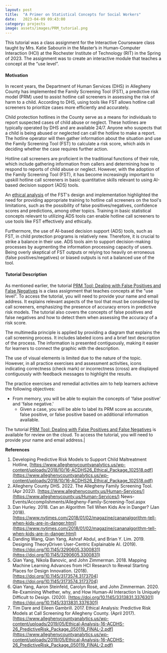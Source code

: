 ```yaml
---
layout: post
title:  "A Primer on Statistical Concepts for Social Workers"
date:   2023-04-09 09:43:00
category: projects
image: assets/images/PRM_tutorial.png
---
```


This tutorial was a class assignment for the Interactive Courseware class taught by Mrs. Katie Sabourin in the Master’s in Human-Computer Interaction (HCI) at the Rochester Institute of Technology (RIT) in the Spring of 2023. The assignment was to create an interactive module that teaches a concept at the “use level”.

#### Motivation

In recent years, the Department of Human Services (DHS) in Allegheny County has implemented the Family Screening Tool (FST), a predictive risk model (PRM) used to assist hotline call screeners in assessing the risk of harm to a child. According to DHS, using tools like FST allows hotline call screeners to prioritize cases more efficiently and accurately.

Child protection hotlines in the County serve as a means for individuals to report suspected cases of child abuse or neglect. These hotlines are typically operated by DHS and are available 24/7. Anyone who suspects that a child is being abused or neglected can call the hotline to make a report. The hotline operator will then gather information about the situation and use the Family Screening Tool (FST) to calculate a risk score, which aids in deciding whether the case requires further action.

Hotline call screeners are proficient in the traditional functions of their role, which include gathering information from callers and determining how to respond to reports of child abuse or neglect. However, with the adoption of the Family Screening Tool (FST), it has become increasingly important to upskill hotline call screeners in basic quantitative skills relevant to using AI-based decision support (ADS) tools.

An [ethical analysis](https://www.alleghenycountyanalytics.us/wp-content/uploads/2019/05/Ethical-Analysis-16-ACDHS-26_PredictiveRisk_Package_050119_FINAL-2.pdf) of the FST's design and implementation highlighted the need for providing appropriate training to hotline call screeners on the tool's limitations, such as the possibility of false positives/negatives, confidence scores and predictions, among other topics. Training in basic statistical concepts relevant to utilizing ADS tools can enable hotline call screeners to use tools like FST effectively and ethically.

Furthermore, the use of AI-based decision support (ADS) tools, such as FST, in child protection programs is relatively new. Therefore, it is crucial to strike a balance in their use. ADS tools aim to support decision-making processes by augmenting the information processing capacity of users. Being overly skeptical of FST outputs or relying too heavily on erroneous (false positives/negatives) or biased outputs is not a balanced use of the tool.

#### Tutorial Description

As mentioned earlier, the tutorial [PRM Tool: Dealing with False Positives and False Negatives](https://app.cloud.scorm.com/sc/InvitationConfirmEmail?publicInvitationId=88faaa41-7350-409f-b1db-66a8a9b5a485) is a class assignment that teaches concepts at the "use level". To access the tutorial, you will need to provide your name and email address. It explains relevant aspects of the tool that must be considered by call screeners, emphasizing the presence of accuracy errors in predictive risk models. The tutorial also covers the concepts of false positives and false negatives and how to detect them when assessing the accuracy of a risk score.

The multimedia principle is applied by providing a diagram that explains the call screening process. It includes labeled icons and a brief text description of the process. The information is presented contiguously, making it easier for learners to connect the graphic with the description.

The use of visual elements is limited due to the nature of the topic. However, in all practice exercises and assessment activities, icons indicating correctness (check mark) or incorrectness (cross) are displayed contiguously with feedback messages to highlight the results.

The practice exercises and remedial activities aim to help learners achieve the following objectives:

- From memory, you will be able to explain the concepts of 'false positive' and 'false negative.'
	- Given a case, you will be able to label its PRM score as accurate, false positive, or false positive based on additional information available.

The tutorial [PRM Tool: Dealing with False Positives and False Negatives](https://app.cloud.scorm.com/sc/InvitationConfirmEmail?publicInvitationId=88faaa41-7350-409f-b1db-66a8a9b5a485) is available for review on the cloud. To access the tutorial, you will need to provide your name and email address.|

**References**
1. Developing Predictive Risk Models to Support Child Maltreatment Hotline, [https://www.alleghenycountyanalytics.us/wp-content/uploads/2018/10/16-ACDHS26_Ethical_Package_102518.pdf](https://www.alleghenycountyanalytics.us/wp-content/uploads/2018/10/16-ACDHS26_Ethical_Package_102518.pdf)
3. Allegheny County DHS. 2022. The Allegheny Family Screening Tool. (Apr 2022).
[https://www.alleghenycounty.us/Human-Services/](https://www.alleghenycounty.us/Human-Services/)
News-Events/Accomplishments/Allegheny-Family-Screening-Tool.aspx
4. Dan Hurley. 2018. Can an Algorithm Tell When Kids Are in Danger? (Jan 2018).
[https://www.nytimes.com/2018/01/02/magazine/cananalgorithm-tell-when-kids-are-in-danger.html](https://www.nytimes.com/2018/01/02/magazine/cananalgorithm-tell-when-kids-are-in-danger.html)
5. Danding Wang, Qian Yang, Ashraf Abdul, and Brian Y. Lim. 2019. Designing TheoryDriven User-Centric Explainable AI. (2019).
[https://doi.org/10.1145/3290605.3300831](https://doi.org/10.1145/3290605.3300831)
6. Qian Yang, Nikola Banovic, and John Zimmerman. 2018. Mapping Machine Learning
Advances from HCI Research to Reveal Starting
Places for Design Innovation. (2018). [https://doi.org/10.1145/3173574.3173704](https://doi.org/10.1145/3173574.3173704)
7. Qian Yang, Aaron Steinfeld, Carolyn Rosé, and John Zimmerman. 2020. Re-Examining
Whether, why, and How Human-AI Interaction Is Uniquely Difficult to Design. (2020). [https://doi.org/10.1145/3313831.3376301](https://doi.org/10.1145/3313831.3376301)
8. Tim Dare and Eileen Gambrill. 2017. Ethical Analysis: Predictive Risk Models at Call Screening for Allegheny County. (April 2017).[https://www.alleghenycountyanalytics.us/wp-content/uploads/2019/05/Ethical-Analysis-16-ACDHS-26_PredictiveRisk_Package_050119_FINAL-2.pdf](https://www.alleghenycountyanalytics.us/wp-content/uploads/2019/05/Ethical-Analysis-16-ACDHS-26_PredictiveRisk_Package_050119_FINAL-2.pdf)